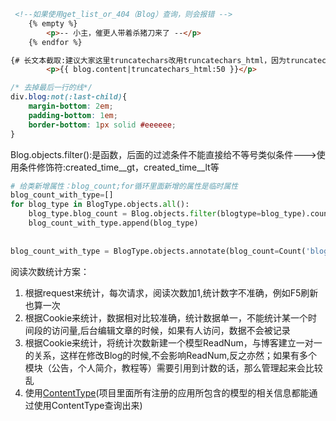 ```html
 <!--如果使用get_list_or_404（Blog）查询，则会报错 -->
    {% empty %}
        <p>-- 小主，催更人带着杀猪刀来了 --</p>
    {% endfor %}
```

```html
{# 长文本截取:建议大家这里truncatechars改用truncatechars_html，因为truncatechars可能会有因html截取不全导致html错乱问题       #}
        <p>{{ blog.content|truncatechars_html:50 }}</p>
```

```css
/* 去掉最后一行的线*/
div.blog:not(:last-child){
    margin-bottom: 2em;
    padding-bottom: 1em;
    border-bottom: 1px solid #eeeeee;
}
```

Blog.objects.filter():是函数，后面的过滤条件不能直接给不等号类似条件--->使用条件修饰符:created_time__gt，created_time__lt等

```python
# 给类新增属性：blog_count;for循环里面新增的属性是临时属性
blog_count_with_type=[]
for blog_type in BlogType.objects.all():
    blog_type.blog_count = Blog.objects.filter(blogtype=blog_type).count()
    blog_count_with_type.append(blog_type)
    
    
blog_count_with_type = BlogType.objects.annotate(blog_count=Count('blog')) # 与上述代码等效；blog为BlogType关联的对象小写
```

阅读次数统计方案：
1. 根据request来统计，每次请求，阅读次数加1,统计数字不准确，例如F5刷新也算一次
2. 根据Cookie来统计，数据相对比较准确，统计数据单一，不能统计某一个时间段的访问量,后台编辑文章的时候，如果有人访问，数据不会被记录
3. 根据Cookie来统计，将统计次数新建一个模型ReadNum，与博客建立一对一的关系，这样在修改Blog的时候,不会影响ReadNum,反之亦然；如果有多个模块（公告，个人简介，教程等）需要引用到计数的话，那么管理起来会比较乱
4. 使用[ContentType](https://docs.djangoproject.com/en/2.0/ref/contrib/contenttypes/)(项目里面所有注册的应用所包含的模型的相关信息都能通过使用ContentType查询出来)
